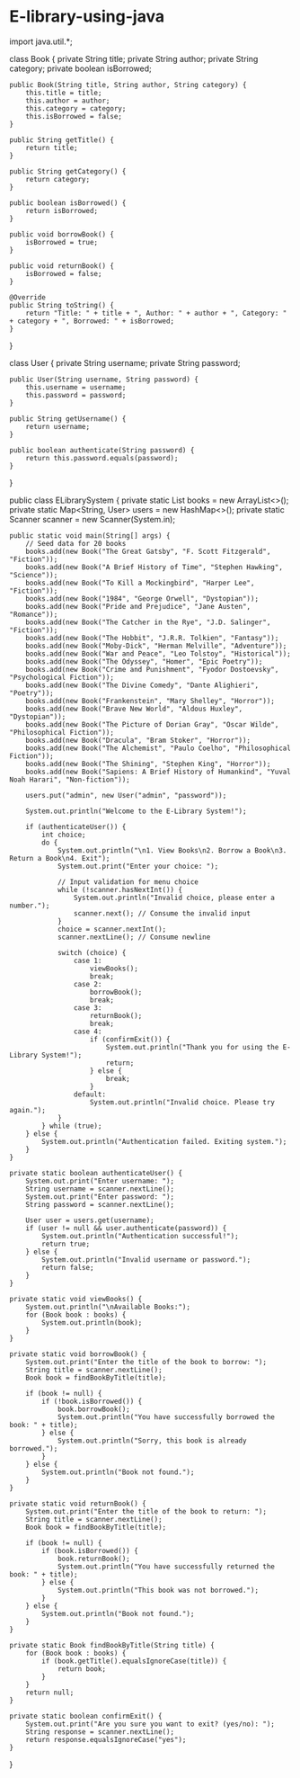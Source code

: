 # E-library-using-java
import java.util.*;

class Book {
    private String title;
    private String author;
    private String category;
    private boolean isBorrowed;

    public Book(String title, String author, String category) {
        this.title = title;
        this.author = author;
        this.category = category;
        this.isBorrowed = false;
    }

    public String getTitle() {
        return title;
    }

    public String getCategory() {
        return category;
    }

    public boolean isBorrowed() {
        return isBorrowed;
    }

    public void borrowBook() {
        isBorrowed = true;
    }

    public void returnBook() {
        isBorrowed = false;
    }

    @Override
    public String toString() {
        return "Title: " + title + ", Author: " + author + ", Category: " + category + ", Borrowed: " + isBorrowed;
    }
}

class User {
    private String username;
    private String password;

    public User(String username, String password) {
        this.username = username;
        this.password = password;
    }

    public String getUsername() {
        return username;
    }

    public boolean authenticate(String password) {
        return this.password.equals(password);
    }
}

public class ELibrarySystem {
    private static List<Book> books = new ArrayList<>();
    private static Map<String, User> users = new HashMap<>();
    private static Scanner scanner = new Scanner(System.in);

    public static void main(String[] args) {
        // Seed data for 20 books
        books.add(new Book("The Great Gatsby", "F. Scott Fitzgerald", "Fiction"));
        books.add(new Book("A Brief History of Time", "Stephen Hawking", "Science"));
        books.add(new Book("To Kill a Mockingbird", "Harper Lee", "Fiction"));
        books.add(new Book("1984", "George Orwell", "Dystopian"));
        books.add(new Book("Pride and Prejudice", "Jane Austen", "Romance"));
        books.add(new Book("The Catcher in the Rye", "J.D. Salinger", "Fiction"));
        books.add(new Book("The Hobbit", "J.R.R. Tolkien", "Fantasy"));
        books.add(new Book("Moby-Dick", "Herman Melville", "Adventure"));
        books.add(new Book("War and Peace", "Leo Tolstoy", "Historical"));
        books.add(new Book("The Odyssey", "Homer", "Epic Poetry"));
        books.add(new Book("Crime and Punishment", "Fyodor Dostoevsky", "Psychological Fiction"));
        books.add(new Book("The Divine Comedy", "Dante Alighieri", "Poetry"));
        books.add(new Book("Frankenstein", "Mary Shelley", "Horror"));
        books.add(new Book("Brave New World", "Aldous Huxley", "Dystopian"));
        books.add(new Book("The Picture of Dorian Gray", "Oscar Wilde", "Philosophical Fiction"));
        books.add(new Book("Dracula", "Bram Stoker", "Horror"));
        books.add(new Book("The Alchemist", "Paulo Coelho", "Philosophical Fiction"));
        books.add(new Book("The Shining", "Stephen King", "Horror"));
        books.add(new Book("Sapiens: A Brief History of Humankind", "Yuval Noah Harari", "Non-fiction"));

        users.put("admin", new User("admin", "password"));

        System.out.println("Welcome to the E-Library System!");

        if (authenticateUser()) {
            int choice;
            do {
                System.out.println("\n1. View Books\n2. Borrow a Book\n3. Return a Book\n4. Exit");
                System.out.print("Enter your choice: ");
                
                // Input validation for menu choice
                while (!scanner.hasNextInt()) {
                    System.out.println("Invalid choice, please enter a number.");
                    scanner.next(); // Consume the invalid input
                }
                choice = scanner.nextInt();
                scanner.nextLine(); // Consume newline

                switch (choice) {
                    case 1:
                        viewBooks();
                        break;
                    case 2:
                        borrowBook();
                        break;
                    case 3:
                        returnBook();
                        break;
                    case 4:
                        if (confirmExit()) {
                            System.out.println("Thank you for using the E-Library System!");
                            return;
                        } else {
                            break;
                        }
                    default:
                        System.out.println("Invalid choice. Please try again.");
                }
            } while (true);
        } else {
            System.out.println("Authentication failed. Exiting system.");
        }
    }

    private static boolean authenticateUser() {
        System.out.print("Enter username: ");
        String username = scanner.nextLine();
        System.out.print("Enter password: ");
        String password = scanner.nextLine();

        User user = users.get(username);
        if (user != null && user.authenticate(password)) {
            System.out.println("Authentication successful!");
            return true;
        } else {
            System.out.println("Invalid username or password.");
            return false;
        }
    }

    private static void viewBooks() {
        System.out.println("\nAvailable Books:");
        for (Book book : books) {
            System.out.println(book);
        }
    }

    private static void borrowBook() {
        System.out.print("Enter the title of the book to borrow: ");
        String title = scanner.nextLine();
        Book book = findBookByTitle(title);

        if (book != null) {
            if (!book.isBorrowed()) {
                book.borrowBook();
                System.out.println("You have successfully borrowed the book: " + title);
            } else {
                System.out.println("Sorry, this book is already borrowed.");
            }
        } else {
            System.out.println("Book not found.");
        }
    }

    private static void returnBook() {
        System.out.print("Enter the title of the book to return: ");
        String title = scanner.nextLine();
        Book book = findBookByTitle(title);

        if (book != null) {
            if (book.isBorrowed()) {
                book.returnBook();
                System.out.println("You have successfully returned the book: " + title);
            } else {
                System.out.println("This book was not borrowed.");
            }
        } else {
            System.out.println("Book not found.");
        }
    }

    private static Book findBookByTitle(String title) {
        for (Book book : books) {
            if (book.getTitle().equalsIgnoreCase(title)) {
                return book;
            }
        }
        return null;
    }

    private static boolean confirmExit() {
        System.out.print("Are you sure you want to exit? (yes/no): ");
        String response = scanner.nextLine();
        return response.equalsIgnoreCase("yes");
    }
}
